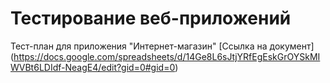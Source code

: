 # Тестирование веб-приложений
Тест-план для приложения "Интернет-магазин"
[Ссылка на документ] (https://docs.google.com/spreadsheets/d/14Ge8L6sJtjYRfEgEskGrOYSkMIWVBt6LDIdf-NeagE4/edit?gid=0#gid=0)
